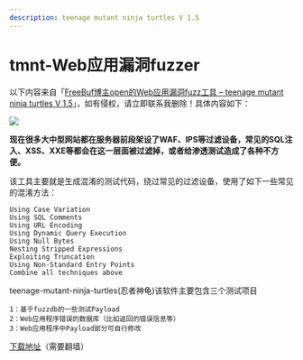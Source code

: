 ```yaml
---
description: teenage mutant ninja turtles V 1.5
---
```


# tmnt-Web应用漏洞fuzzer

以下内容来自「[FreeBuf博主open的Web应用漏洞fuzz工具 – teenage mutant ninja turtles V 1.5](https://www.freebuf.com/sectool/5623.html)」，如有侵权，请立即联系我删除！具体内容如下：

![](https://image.3001.net/uploads/image/20120913/20120913150459_65350.jpg)

**现在很多大中型网站都在服务器前段架设了WAF、IPS等过滤设备，常见的SQL注入、XSS、XXE等都会在这一层面被过滤掉，或者给渗透测试造成了各种不方便。**

该工具主要就是生成混淆的测试代码，绕过常见的过滤设备，使用了如下一些常见的混淆方法：

```text
Using Case Variation
Using SQL Comments
Using URL Encoding
Using Dynamic Query Execution
Using Null Bytes
Nesting Stripped Expressions
Exploiting Truncation
Using Non-Standard Entry Points
Combine all techniques above 
```

teenage-mutant-ninja-turtles\(忍者神龟\)该软件主要包含三个测试项目

```text
1：基于fuzzdb的一些测试Payload
2：Web应用程序错误的数据库（比如返回的错误信息等）
3：Web应用程序中Payload部分可自行修改
```

[下载地址](http://code.google.com/p/teenage-mutant-ninja-turtles/downloads/list)（需要翻墙）

